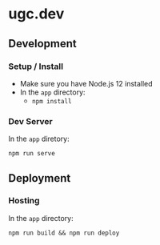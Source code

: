 # ugc.dev

## Development

### Setup / Install

  * Make sure you have Node.js 12 installed
  * In the `app` directory:
    * `npm install`

### Dev Server

In the `app` diretory:

```
npm run serve
```

## Deployment

### Hosting

In the `app` directory:

```
npm run build && npm run deploy
```
